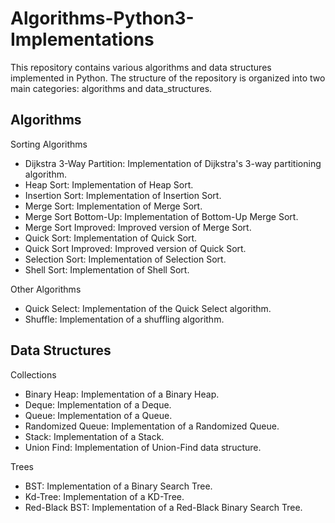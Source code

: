 # Algorithms-Python3-Implementations
This repository contains various algorithms and data structures implemented in Python. The structure of the repository is organized into two main categories: algorithms and data_structures.

## Algorithms

Sorting Algorithms

- Dijkstra 3-Way Partition: Implementation of Dijkstra's 3-way partitioning algorithm.
- Heap Sort: Implementation of Heap Sort.
- Insertion Sort: Implementation of Insertion Sort.
- Merge Sort: Implementation of Merge Sort.
- Merge Sort Bottom-Up: Implementation of Bottom-Up Merge Sort.
- Merge Sort Improved: Improved version of Merge Sort.
- Quick Sort: Implementation of Quick Sort.
- Quick Sort Improved: Improved version of Quick Sort.
- Selection Sort: Implementation of Selection Sort.
- Shell Sort: Implementation of Shell Sort.


Other Algorithms

- Quick Select: Implementation of the Quick Select algorithm.
- Shuffle: Implementation of a shuffling algorithm.


## Data Structures

Collections

- Binary Heap: Implementation of a Binary Heap.
- Deque: Implementation of a Deque.
- Queue: Implementation of a Queue.
- Randomized Queue: Implementation of a Randomized Queue.
- Stack: Implementation of a Stack.
- Union Find: Implementation of Union-Find data structure.


Trees

- BST: Implementation of a Binary Search Tree.
- Kd-Tree: Implementation of a KD-Tree.
- Red-Black BST: Implementation of a Red-Black Binary Search Tree.
